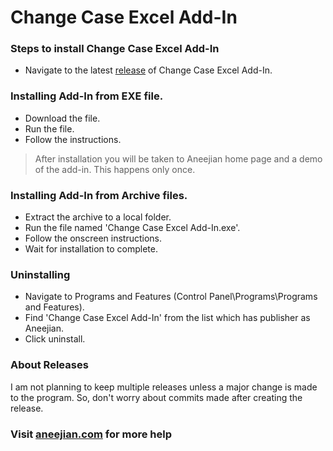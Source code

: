 # Change Case Excel Add-In

### Steps to install Change Case Excel Add-In

+ Navigate to the latest [release](https://github.com/aneejian/Change-Case-Excel-Add-In/releases/latest) of Change Case Excel Add-In.

### Installing Add-In from EXE file.
+ Download the file.
+ Run the file.
+ Follow the instructions.
> After installation you will be taken to Aneejian home page and a demo of the add-in. This happens only once.

### Installing Add-In from Archive files.
+ Extract the archive to a local folder.
+ Run the file named 'Change Case Excel Add-In.exe'.
+ Follow the onscreen instructions.
+ Wait for installation to complete.

### Uninstalling
+ Navigate to Programs and Features (Control Panel\Programs\Programs and Features).
+ Find 'Change Case Excel Add-In' from the list which has publisher as Aneejian.
+ Click uninstall.

### About Releases
I am not planning to keep multiple releases unless a major change is made to the program. So, don't worry about commits made after creating the release.

### Visit [aneejian.com](http://www.aneejian.com) for more help

